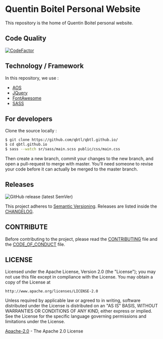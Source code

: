 # Quentin Boitel Personal Website

This repository is the home of Quentin Boitel personal website.

## Code Quality

[![CodeFactor](https://www.codefactor.io/repository/github/qbtl/qbtl.github.io/badge/master)](https://www.codefactor.io/repository/github/qbtl/qbtl.github.io/overview/master)

## Technology / Framework

In this repository, we use :

* [AOS](https://github.com/michalsnik/aos/)
* [JQuery](https://www.jquery.com)
* [FontAwesome](https://origin.fontawesome.com)
* [SASS](https://www.sass-lang.com/)

## For developers

Clone the source locally :

```sh
$ git clone https://github.com/qbtl/qbtl.github.io/
$ cd qbtl.github.io
$ sass --watch sr/sass/main.scss public/css/main.css
```

Then create a new branch, commit your changes to the new branch, and open a pull-request to merge with master.
You'll need someone to revise your code before it can actually be merged to the master branch.

## Releases

![GitHub release (latest SemVer)](https://img.shields.io/github/v/release/qbtl/qbtl.github.io?logo=github&labelColor=black&label=Version&sort=semver)

This project adheres to [Semantic Versioning](https://semver.org/spec/v2.0.0.html).
Releases are listed inside the [CHANGELOG](https://www.github.com/qbtl/qbtl.github.io/blob/master/docs/CHANGELOG.md).

## CONTRIBUTE

Before contributing to the project, please read the [CONTRIBUTING](https://www.github.com/qbtl/qbtl.github.io/blob/master/docs/CONTRIBUTING.md) file and the [CODE_OF_CONDUCT](https://www.github.com/qbtl/qbtl.github.io/blob/master/docs/CODE_OF_CONDUCT.md) file.

## LICENSE

Licensed under the Apache License, Version 2.0 (the "License");
you may not use this file except in compliance with the License.
You may obtain a copy of the License at

`http://www.apache.org/licenses/LICENSE-2.0`

Unless required by applicable law or agreed to in writing, software
distributed under the License is distributed on an "AS IS" BASIS,
WITHOUT WARRANTIES OR CONDITIONS OF ANY KIND, either express or implied.
See the License for the specific language governing permissions and
limitations under the License.

[Apache-2.0](https://apache.org/licenses/LICENSE-2.0) - The Apache 2.0 License
